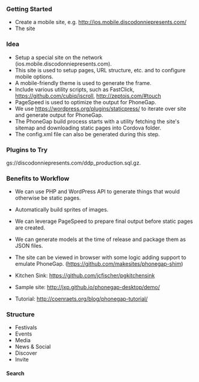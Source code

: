 ### Getting Started

* Create a mobile site, e.g. http://ios.mobile.discodonniepresents.com/
* The site


### Idea
* Setup a special site on the network (ios.mobile.discodonniepresents.com).
* This site is used to setup pages, URL structure, etc. and to configure mobile options.
* A mobile-friendly theme is used to generate the frame.
* Include various utility scripts, such as FastClick, https://github.com/cubiq/iscroll, http://zeptojs.com/#touch
* PageSpeed is used to optimize the output for PhoneGap.
* We use https://wordpress.org/plugins/staticpress/ to iterate over site and generate output for PhoneGap.
* The PhoneGap build process starts with a utility fetching the site's sitemap and downloading static pages into Cordova folder.
* The config.xml file can also be generated during this step.


### Plugins to Try
gs://discodonniepresents.com/ddp_production.sql.gz.

### Benefits to Workflow
* We can use PHP and WordPress API to generate things that would otherwise be static pages. 
* Automatically build sprites of images.
* We can leverage PageSpeed to prepare final output before static pages are created.
* We can generate models at the time of release and package them as JSON files.  
* The site can be viewed in browser with some logic adding support to emulate PhoneGap. (https://github.com/makesites/phonegap-shim)

* Kitchen Sink: https://github.com/jcfischer/pgkitchensink
* Sample site: http://jxp.github.io/phonegap-desktop/demo/
* Tutorial: http://coenraets.org/blog/phonegap-tutorial/


### Structure
* Festivals
* Events
* Media
* News & Social
* Discover
* Invite


#### Search
